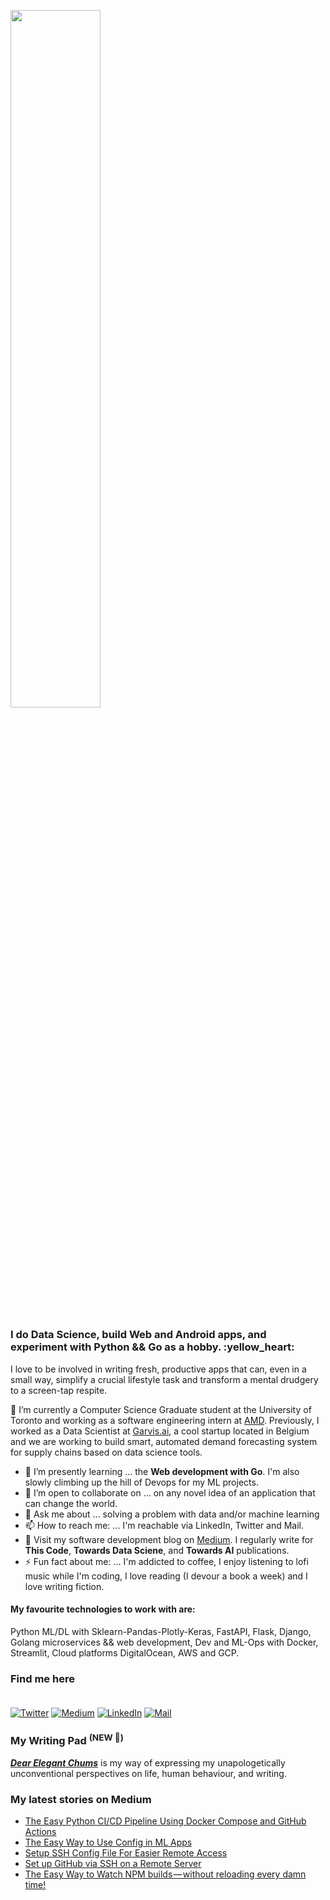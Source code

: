<p  align="left" > <img width=53.5%  src="https://user-images.githubusercontent.com/34805906/94922526-0481e200-04d8-11eb-9300-e42c9bfea9f8.png"></p> 

<h3>I do Data Science, build Web and Android apps, and experiment with Python && Go as a hobby. :yellow_heart: </h3>

I love to be involved in writing fresh, productive apps that can, even in a small way, simplify a crucial lifestyle task and transform a mental drudgery to a screen-tap respite.  

🔭 I’m currently a Computer Science Graduate student at the University of Toronto and working as a software engineering intern at [AMD](https://amd.com). Previously, I worked as a Data Scientist at [Garvis.ai](https://www.garvis.ai/), a cool startup located in Belgium and we are working to build smart, automated demand forecasting system for supply chains based on data science tools.

- 🌱 I’m presently learning ... the **Web development with Go**. I'm also slowly climbing up the hill of Devops for my ML projects. 
- 👯 I’m open to collaborate on ... on any novel idea of an application that can change the world.
- 💬 Ask me about ... solving a problem with data and/or machine learning
- 📫 How to reach me: ... I'm reachable via LinkedIn, Twitter and Mail.
- :book: Visit my software development blog on [Medium](https://medium.com/@ipom). I regularly write for **This Code**, **Towards Data Sciene**, and **Towards AI** publications. 
- ⚡ Fun fact about me: ... I'm addicted to coffee, I enjoy listening to lofi music while I'm coding, I love reading (I devour a book a week) and I love writing fiction. 

#### My favourite technologies to work with are:
Python ML/DL with Sklearn-Pandas-Plotly-Keras, FastAPI, Flask, Django, Golang microservices && web development, Dev and ML-Ops with Docker, Streamlit, Cloud platforms DigitalOcean, AWS and GCP. 


### Find me here <br><br>
<a href="https://twitter.com/intent/follow?screen_name=csandyash&tw_p=followbutton" target="_blank"><img alt="Twitter" src="https://img.shields.io/badge/twitter-%231DA1F2.svg?&style=for-the-badge&logo=twitter&logoColor=white" /></a>
<a href="https://medium.com/@ipom" target="_blank"><img alt="Medium" src="https://img.shields.io/badge/medium-%2312100E.svg?&style=for-the-badge&logo=medium&logoColor=white" /></a>
<a href="https://www.linkedin.com/in/yashprakash13" target="_blank"><img alt="LinkedIn" src="https://img.shields.io/badge/linkedin-%230077B5.svg?&style=for-the-badge&logo=linkedin&logoColor=white" /></a>
<a href="mailto:yash@yashprakash.com" target="_blank"><img alt="Mail" src="https://img.shields.io/badge/Gmail-D14836?style=for-the-badge&logo=gmail&logoColor=white"/></a>


### My Writing Pad <sup>(NEW 🥳)</sup>

[***Dear Elegant Chums***](https://medium.com/dear-elegant-chums) is my way of expressing my unapologetically unconventional perspectives on life, human behaviour, and writing.


 ### My latest stories on Medium
 - [The Easy Python CI/CD Pipeline Using Docker Compose and GitHub Actions](https://towardsdatascience.com/the-easy-python-ci-cd-pipeline-using-docker-compose-and-github-actions-80498f47b341?source=rss-9ba949960063------2)
 - [The Easy Way to Use Config in ML Apps](https://medium.com/this-code/the-easy-way-to-use-config-in-ml-apps-1730a31d04dc?source=rss-9ba949960063------2)
 - [Setup SSH Config File For Easier Remote Access](https://medium.com/this-code/setup-ssh-config-file-for-easier-remote-access-d0d230bf0cdd?source=rss-9ba949960063------2)
 - [Set up GitHub via SSH on a Remote Server](https://medium.com/this-code/set-up-github-via-ssh-on-a-remote-server-9348e3855f46?source=rss-9ba949960063------2)
 - [The Easy Way to Watch NPM builds — without reloading every damn time!](https://medium.com/this-code/the-easy-way-to-watch-npm-builds-without-reloading-every-damn-time-cd1fd14393cb?source=rss-9ba949960063------2)
